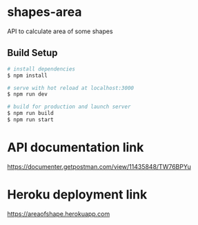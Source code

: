# shapes-area
API to calculate area of some shapes

## Build Setup

```bash
# install dependencies
$ npm install

# serve with hot reload at localhost:3000
$ npm run dev

# build for production and launch server
$ npm run build
$ npm run start

```

# API documentation link
https://documenter.getpostman.com/view/11435848/TW76BPYu

# Heroku deployment link
https://areaofshape.herokuapp.com
